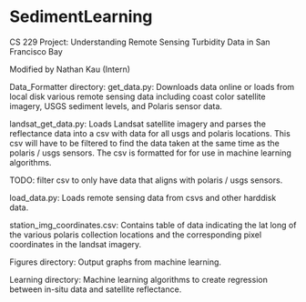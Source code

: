 SedimentLearning
================

CS 229 Project: Understanding Remote Sensing Turbidity Data in San Francisco Bay

Modified by Nathan Kau (Intern)

Data_Formatter directory:
get_data.py:
Downloads data online or loads from local disk various remote sensing data including coast color satellite imagery, USGS
sediment levels, and Polaris sensor data.

landsat_get_data.py:
Loads Landsat satellite imagery and parses the reflectance data into a csv with data for all usgs and polaris locations.
This csv will have to be filtered to find the data taken at the same time as the polaris / usgs sensors. The csv is
formatted for for use in machine learning algorithms.

TODO: filter csv to only have data that aligns with polaris / usgs sensors.

load_data.py:
Loads remote sensing data from csvs and other harddisk data.

station_img_coordinates.csv:
Contains table of data indicating the lat long of the various polaris collection locations and the corresponding pixel
coordinates in the landsat imagery.

Figures directory:
Output graphs from machine learning.

Learning directory:
Machine learning algorithms to create regression between in-situ data and satellite reflectance.
